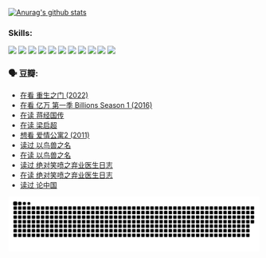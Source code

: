 
[![Anurag's github stats](https://github-readme-stats.vercel.app/api?username=w940853815)](https://github.com/anuraghazra/github-readme-stats)

### Skills:

<code><img height="32" src="https://cdn.jsdelivr.net/npm/simple-icons@v5/icons/python.svg"></code>
<code><img height="32" src="https://cdn.jsdelivr.net/npm/simple-icons@v5/icons/javascript.svg"></code>
<code><img height="32" src="https://cdn.jsdelivr.net/npm/simple-icons@v5/icons/django.svg"></code>
<code><img height="32" src="https://cdn.jsdelivr.net/npm/simple-icons@v5/icons/flask.svg"></code>
<code><img height="32" src="https://cdn.jsdelivr.net/npm/simple-icons@v5/icons/vuetify.svg"></code>
<code><img height="32" src="https://cdn.jsdelivr.net/npm/simple-icons@v5/icons/git.svg"></code>
<code><img height="32" src="https://cdn.jsdelivr.net/npm/simple-icons@v5/icons/docker.svg"></code>
<code><img height="32" src="https://cdn.jsdelivr.net/npm/simple-icons@v5/icons/postgresql.svg"></code>
<code><img height="32" src="https://cdn.jsdelivr.net/npm/simple-icons@v5/icons/elasticsearch.svg"></code>
<code><img height="32" src="https://cdn.jsdelivr.net/npm/simple-icons@v5/icons/macos.svg"></code>
<code><img height="32" src="https://cdn.jsdelivr.net/npm/simple-icons@v5/icons/linux.svg"></code>

### 🗣 豆瓣:

<!-- DOUBAN-ACTIVITIES:START -->
- [在看 重生之门‎ (2022)](https://www.douban.com/people/136069238/status/3882598762/?_i=54028364)
- [在看 亿万 第一季 Billions Season 1‎ (2016)](https://www.douban.com/people/136069238/status/3878098700/?_i=54028365)
- [在读 蒋经国传](https://www.douban.com/people/136069238/status/3877458956/?_i=54028365)
- [在读 梁启超](https://www.douban.com/people/136069238/status/3876806133/?_i=54028365)
- [想看 爱情公寓2‎ (2011)](https://www.douban.com/people/136069238/status/3876682115/?_i=54028365)
- [读过 以鸟兽之名](https://www.douban.com/people/136069238/status/3876369302/?_i=54028365)
- [在读 以鸟兽之名](https://www.douban.com/people/136069238/status/3869094471/?_i=54028365)
- [读过 绝对笑喷之弃业医生日志](https://www.douban.com/people/136069238/status/3869093225/?_i=54028365)
- [在读 绝对笑喷之弃业医生日志](https://www.douban.com/people/136069238/status/3862106751/?_i=54028365)
- [读过 论中国](https://www.douban.com/people/136069238/status/3862105795/?_i=54028365)
<!-- DOUBAN-ACTIVITIES:END -->


![Snake animation](https://raw.githubusercontent.com/w940853815/w940853815/output/github-contribution-grid-snake.svg)

<!--
**w940853815/w940853815** is a ✨ _special_ ✨ repository because its `README.md` (this file) appears on your GitHub profile.

Here are some ideas to get you started:

- 🔭 I’m currently working on ...
- 🌱 I’m currently learning ...
- 👯 I’m looking to collaborate on ...
- 🤔 I’m looking for help with ...
- 💬 Ask me about ...
- 📫 How to reach me: ...
- 😄 Pronouns: ...
- ⚡ Fun fact: ...
-->
